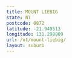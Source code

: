 ```yaml
---
title: MOUNT LIEBIG
state: NT
postcode: 0872
latitude: -21.949513
longitude: 131.298809
url: /nt/mount-liebig/
layout: suburb
---
```

